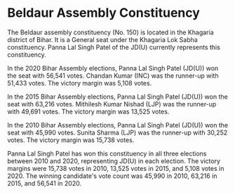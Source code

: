 # Beldaur Assembly Constituency

The Beldaur assembly constituency (No. 150) is located in the Khagaria district of Bihar. It is a General seat under the Khagaria Lok Sabha constituency. Panna Lal Singh Patel of the JD(U) currently represents this constituency.

In the 2020 Bihar Assembly elections, Panna Lal Singh Patel (JD(U)) won the seat with 56,541 votes. Chandan Kumar (INC) was the runner-up with 51,433 votes. The victory margin was 5,108 votes.

In the 2015 Bihar Assembly elections, Panna Lal Singh Patel (JD(U)) won the seat with 63,216 votes. Mithilesh Kumar Nishad (LJP) was the runner-up with 49,691 votes. The victory margin was 13,525 votes.

In the 2010 Bihar Assembly elections, Panna Lal Singh Patel (JD(U)) won the seat with 45,990 votes. Sunita Sharma (LJP) was the runner-up with 30,252 votes. The victory margin was 15,738 votes.

Panna Lal Singh Patel has won this constituency in all three elections between 2010 and 2020, representing JD(U) in each election. The victory margins were 15,738 votes in 2010, 13,525 votes in 2015, and 5,108 votes in 2020. The winning candidate's vote count was 45,990 in 2010, 63,216 in 2015, and 56,541 in 2020.
